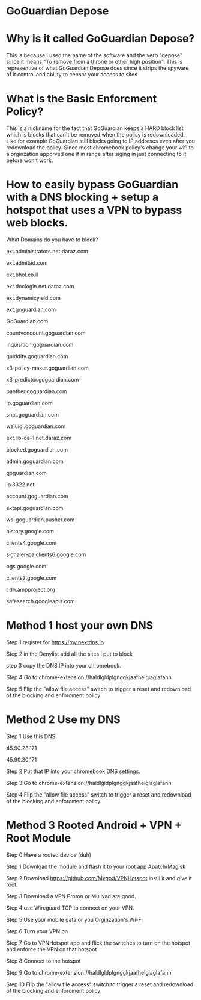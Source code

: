 # GoGuardian Depose

# Why is it called GoGuardian Depose?
This is because i used the name of the software and the verb "depose" since it means "To remove from a throne or other high position".
This is representive of what GoGuardian Depose does since it strips the spyware of it control and ability to censor your access to sites.

# What is the Basic Enforcment Policy?

This is a nickname for the fact that GoGuardian keeps a HARD block list which is blocks that can't be removed when the policy is redownloaded. 
Like for example GoGuardian still blocks going to IP addreses even after you redownload the policy. 
Since most chromebook policy's change your wifi to a orginzation apporved one if in range after siging in just connecting to it before won't work.

# How to easily bypass GoGuardian with a DNS blocking + setup a hotspot that uses a VPN to bypass web blocks.

What Domains do you have to block?

ext.administrators.net.daraz.com

ext.admitad.com

ext.bhol.co.il

ext.doclogin.net.daraz.com

ext.dynamicyield.com

ext.goguardian.com

GoGuardian.com

countvoncount.goguardian.com

inquisition.goguardian.com

quiddity.goguardian.com

x3-policy-maker.goguardian.com

x3-predictor.goguardian.com

panther.goguardian.com

ip.goguardian.com

snat.goguardian.com

waluigi.goguardian.com

ext.lib-oa-1.net.daraz.com

blocked.goguardian.com

admin.goguardian.com

goguardian.com

ip.3322.net

account.goguardian.com

extapi.goguardian.com

ws-goguardian.pusher.com

history.google.com

clients4.google.com

signaler-pa.clients6.google.com

ogs.google.com

clients2.google.com

cdn.ampproject.org

safesearch.googleapis.com

# Method 1 host your own DNS 

Step 1 register for https://my.nextdns.io

Step 2 in the Denylist add all the sites i put to block

step 3 copy the DNS IP into your chromebook.

Step 4
Go to chrome-extension://haldlgldplgnggkjaafhelgiaglafanh 

Step 5
Flip the "allow file access" switch to trigger a reset and redownload of the blocking and enforcment policy

# Method 2 Use my DNS

Step 1 Use this DNS 

45.90.28.171

45.90.30.171

Step 2 
Put that IP into your chromebook DNS settings.

Step 3
Go to chrome-extension://haldlgldplgnggkjaafhelgiaglafanh 

Step 4
Flip the "allow file access" switch to trigger a reset and redownload of the blocking and enforcment policy

# Method 3 Rooted Android + VPN + Root Module 

Step 0 
Have a rooted device (duh)

Step 1 
Download the module and flash it to your root app Apatch/Magisk

Step 2
Download https://github.com/Mygod/VPNHotspot instll it and give it root.

Step 3 
Download a VPN Proton or Mullvad are good.

Step 4 
use Wireguard TCP to connect on your VPN.

Step 5 
Use your mobile data or you Orginzation's Wi-Fi

Step 6 
Turn your VPN on 

Step 7 
Go to VPNHotspot app and flick the switches to turn on the hotspot and enforce the VPN on that hotspot

Step 8 
Connect to the hotspot

Step 9 
Go to chrome-extension://haldlgldplgnggkjaafhelgiaglafanh 

Step 10 
Flip the "allow file access" switch to trigger a reset and redownload of the blocking and enforcment policy


